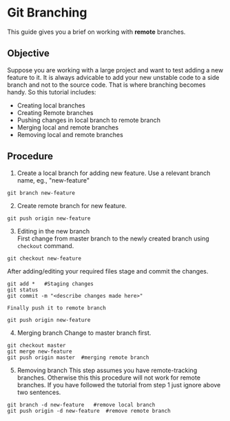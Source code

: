 # Git Branching 
This guide gives you a brief on working with **remote** branches.  

## Objective
Suppose you are working with a large project and want to test adding a new feature to it. It is always advicable to add your new unstable code to a side branch and not to the source code. That is where branching becomes handy. So this tutorial includes:
- Creating local branches
- Creating Remote branches
- Pushing changes in local branch to remote branch
- Merging local and remote branches
- Removing local and remote branches

## Procedure
1. Create a local branch for adding new feature. Use a relevant branch name, eg., "new-feature"
```
git branch new-feature
```

2. Create remote branch for new feature. 
```
git push origin new-feature
```

3. Editing in the new branch  
	First change from master branch to the newly created branch using `checkout` command.

```
git checkout new-feature
```
After adding/editing your required files stage and commit the changes.
```
git add *	#Staging changes 
git status
git commit -m "<describe changes made here>"
 ```
 	Finally push it to remote branch
 ```
 git push origin new-feature
 ```

 4. Merging branch
Change to master branch first. 
```
git checkout master
git merge new-feature 
git push origin master	#merging remote branch
```
5. Removing branch
This step assumes you have remote-tracking branches. Otherwise this this procedure will not work for remote branches. If you have followed the tutorial from step 1 just ignore above two sentences.
```
git branch -d new-feature	#remove local branch
git push origin -d new-feature	#remove remote branch
```
